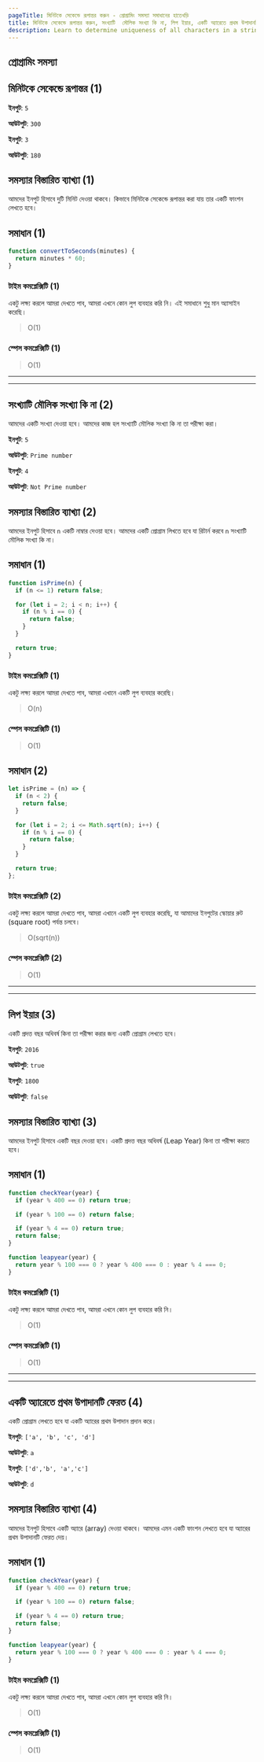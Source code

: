 ```yaml
---
pageTitle: মিনিটকে সেকেন্ডে রূপান্তর করুন - প্রোগ্রামিং সমস্যা সমাধানের হাতেখড়ি
title: মিনিটকে সেকেন্ডে রূপান্তর করুন, সংখ্যাটি  মৌলিক সংখ্যা কি না, লিপ ইয়ার, একটি অ্যারেতে প্রথম উপাদানটি ফেরত
description: Learn to determine uniqueness of all characters in a string.
---
```


## প্রোগ্রামিং সমস্যা

## মিনিটকে সেকেন্ডে রূপান্তর (1)

**ইনপুট**: `5`

**আউটপুট**: `300`

**ইনপুট**: `3`

**আউটপুট**: `180`

## সমস্যার বিস্তারিত ব্যাখ্যা (1)

আমদের ইনপুট হিসাবে দুটি মিনিট দেওয়া থাকবে। কিভাবে মিনিটকে সেকেন্ডে রূপান্তর করা যায় তার একটি ফাংশন লেখতে হবে।

## সমাধান (1)

```js
function convertToSeconds(minutes) {
  return minutes * 60;
}
```

### টাইম কমপ্লেক্সিটি (1)

একটু লক্ষ্য করলে আমরা দেখতে পাব, আমরা এখনে কোন লুপ ব্যবহার করি নি। এই সমাধানে শুধু মান অ্যাসাইন করেছি।

> O(1)

### স্পেস কমপ্লেক্সিটি (1)

> O(1)

---

---

## সংখ্যাটি মৌলিক সংখ্যা কি না (2)

আমদের একটি সংখ্যা দেওয়া হবে। আমদের কাজ হল সংখ্যাটি মৌলিক সংখ্যা কি না তা পরীক্ষা করা।

**ইনপুট**: `5`

**আউটপুট**: `Prime number`

**ইনপুট**: `4`

**আউটপুট**: `Not Prime number`

## সমস্যার বিস্তারিত ব্যাখ্যা (2)

আমদের ইনপুট হিসাবে `n` একটি নাম্বার দেওয়া হবে। আমদের একটি প্রোগ্রাম লিখতে হবে যা রিটার্ন করবে `n` সংখ্যাটি মৌলিক সংখ্যা কি না।

## সমাধান (1)

```js
function isPrime(n) {
  if (n <= 1) return false;

  for (let i = 2; i < n; i++) {
    if (n % i == 0) {
      return false;
    }
  }

  return true;
}
```

### টাইম কমপ্লেক্সিটি (1)

একটু লক্ষ্য করলে আমরা দেখতে পাব, আমরা এখানে একটি লুপ ব্যবহার করেছি।

> O(n)

### স্পেস কমপ্লেক্সিটি (1)

> O(1)

## সমাধান (2)

```js
let isPrime = (n) => {
  if (n < 2) {
    return false;
  }

  for (let i = 2; i <= Math.sqrt(n); i++) {
    if (n % i == 0) {
      return false;
    }
  }

  return true;
};
```

### টাইম কমপ্লেক্সিটি (2)

একটু লক্ষ্য করলে আমরা দেখতে পাব, আমরা এখানে একটি লুপ ব্যবহার করেছি, যা আমাদের ইনপুটের স্কোয়ার রুট (square root) পর্যন্ত চলবে।

> O(sqrt(n))

### স্পেস কমপ্লেক্সিটি (2)

> O(1)

---

---

## লিপ ইয়ার (3)

একটি প্রদত্ত বছর অধিবর্ষ কিনা তা পরীক্ষা করার জন্য একটি প্রোগ্রাম লেখতে হবে।

**ইনপুট**: `2016`

**আউটপুট**: `true`

**ইনপুট**: `1800`

**আউটপুট**: `false`

## সমস্যার বিস্তারিত ব্যাখ্যা (3)

আমদের ইনপুট হিসাবে একটি বছর দেওয়া হবে। একটি প্রদত্ত বছর অধিবর্ষ (Leap Year) কিনা তা পরীক্ষা করতে হবে।

## সমাধান (1)

```js
function checkYear(year) {
  if (year % 400 == 0) return true;

  if (year % 100 == 0) return false;

  if (year % 4 == 0) return true;
  return false;
}
```

```js
function leapyear(year) {
  return year % 100 === 0 ? year % 400 === 0 : year % 4 === 0;
}
```

### টাইম কমপ্লেক্সিটি (1)

একটু লক্ষ্য করলে আমরা দেখতে পাব, আমরা এখনে কোন লুপ ব্যবহার করি নি।

> O(1)

### স্পেস কমপ্লেক্সিটি (1)

> O(1)

---

---

## একটি অ্যারেতে প্রথম উপাদানটি ফেরত (4)

একটি প্রোগ্রাম লেখতে হবে যা একটি অ্যারের প্রথম উপাদান প্রদান করে।

**ইনপুট**: `['a', 'b', 'c', 'd']`

**আউটপুট**: `a`

**ইনপুট**: `['d','b', 'a','c']`

**আউটপুট**: `d`

## সমস্যার বিস্তারিত ব্যাখ্যা (4)

আমদের ইনপুট হিসাবে একটি অ্যারে (array) দেওয়া থাকবে। আমদের এমন একটি ফাংশন লেখতে হবে যা অ্যারের প্রথম উপাদানটি ফেরত দেয়।

## সমাধান (1)

```js
function checkYear(year) {
  if (year % 400 == 0) return true;

  if (year % 100 == 0) return false;

  if (year % 4 == 0) return true;
  return false;
}
```

```js
function leapyear(year) {
  return year % 100 === 0 ? year % 400 === 0 : year % 4 === 0;
}
```

### টাইম কমপ্লেক্সিটি (1)

একটু লক্ষ্য করলে আমরা দেখতে পাব, আমরা এখনে কোন লুপ ব্যবহার করি নি।

> O(1)

### স্পেস কমপ্লেক্সিটি (1)

> O(1)
